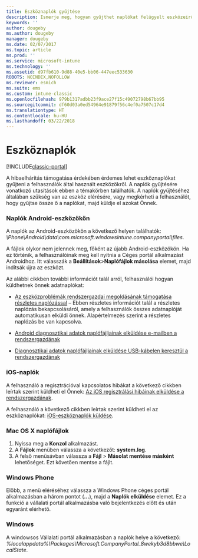 ```yaml
---
title: Eszköznaplók gyűjtése
description: Ismerje meg, hogyan gyűjthet naplókat felügyelt eszközeiről.
keywords: ''
author: dougeby
ms.author: dougeby
manager: dougeby
ms.date: 02/07/2017
ms.topic: article
ms.prod: ''
ms.service: microsoft-intune
ms.technology: ''
ms.assetid: d97fb610-9d88-40e5-bb06-447eec533630
ROBOTS: NOINDEX,NOFOLLOW
ms.reviewer: esmich
ms.suite: ems
ms.custom: intune-classic
ms.openlocfilehash: 979b1317adbb23f9ace27f15c49072798b67bb95
ms.sourcegitcommit: df60d03a0ed54964e91879f56c4ef0a7507c17d4
ms.translationtype: HT
ms.contentlocale: hu-HU
ms.lasthandoff: 03/22/2018
---
```

# <a name="device-logs"></a>Eszköznaplók

[!INCLUDE[classic-portal](../includes/classic-portal.md)]

A hibaelhárítás támogatása érdekében érdemes lehet eszköznaplókat gyűjteni a felhasználók által használt eszközökről. A naplók gyűjtésére vonatkozó utasítások ebben a témakörben találhatók. A naplók gyűjtéséhez általában szükség van az eszköz elérésére, vagy megkérheti a felhasználót, hogy gyűjtse össze ő a naplókat, majd küldje el azokat Önnek.

### <a name="android-logs"></a>Naplók Android-eszközökön
A naplók az Android-eszközökön a következő helyen találhatók: *<Android Device>\Phone\Android\data\com.microsoft.windowsintune.companyportal\files*.

A fájlok olykor nem jelennek meg, főként az újabb Android-eszközökön. Ha ez történik, a felhasználóinak meg kell nyitnia a Céges portál alkalmazást Androidhoz. Itt válasszák a **Beállítások**>**Naplófájlok másolása** elemet, majd indítsák újra az eszközt.

Az alábbi cikkben további információt talál arról, felhasználói hogyan küldhetnek önnek adatnaplókat:

- [Az eszközproblémák rendszergazdai megoldásának támogatása részletes naplózással](/intune-user-help/use-verbose-logging-to-help-your-it-administrator-fix-device-issues-android) – Ebben részletes információt talál a részletes naplózás bekapcsolásáról, amely a felhasználók összes adatnaplóját automatikusan elküldi önnek. Alapértelmezés szerint a részletes naplózás be van kapcsolva.

- [Android diagnosztikai adatok naplófájljainak elküldése e-mailben a rendszergazdának](/intune-user-help/send-logs-to-your-it-admin-by-email-android)

- [Diagnosztikai adatok naplófájljainak elküldése USB-kábelen keresztül a rendszergazdának](/intune-user-help/send-diagnostic-data-logs-to-your-it-administrator-using-a-usb-cable-android)

### <a name="ios-logs"></a>iOS-naplók

A felhasználó a regisztrációval kapcsolatos hibákat a következő cikkben leírtak szerint küldheti el Önnek: [Az iOS regisztrálási hibáinak elküldése a rendszergazdának](/intune-user-help/send-errors-to-your-it-admin-ios).

A felhasználó a következő cikkben leírtak szerint küldheti el az eszköznaplókat: [iOS-eszköznaplók küldése](/intune-user-help/send-logs-to-microsoft-ios).

### <a name="mac-os-x-logs"></a>Mac OS X naplófájlok

1. Nyissa meg a **Konzol** alkalmazást.
2. A **Fájlok** menüben válassza a következőt: **system.log**.
3. A felső menüsávban válassza a **Fájl** > **Másolat mentése másként** lehetőséget. Ezt követően mentse a fájlt.

### <a name="windows-phone"></a>Windows Phone

Előbb, a menü eléréséhez válassza a Windows Phone céges portál alkalmazásban a három pontot (**...**), majd a **Naplók elküldése** elemet. Ez a funkció a vállalati portál alkalmazásba való bejelentkezés előtt és után egyaránt elérhető.

### <a name="windows"></a>Windows

A windowsos Vállalati portál alkalmazásban a naplók helye a következő: *%localappdata%\Packages\Microsoft.CompanyPortal_8wekyb3d8bbwe\LocalState*.
